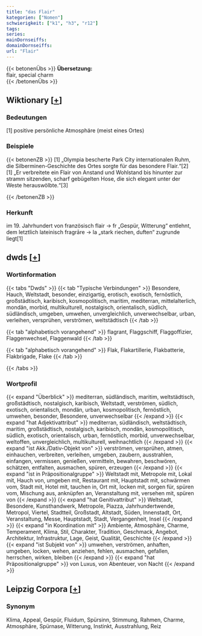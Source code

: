 ```yaml
---
title: "das Flair"
kategorien: ["Nomen"]
schwierigkeit: ["k1", "h3", "r12"]
tags:
series:
mainDornseiffs:
domainDornseiffs:
url: "Flair"
---
```


{{< betonenÜbs >}}
**Übersetzung:**  
flair, special charm  
{{< /betonenÜbs >}}

## Wiktionary [[+](https://de.wiktionary.org/wiki/Flair)]

### Bedeutungen
[1] positive persönliche Atmosphäre (meist eines Ortes)  

### Beispiele
{{< betonenZB >}}
[1] „Olympia bescherte Park City internationalen Ruhm, die Silberminen-Geschichte des Ortes sorgte für das besondere Flair.“[2]  
[1] „Er verbreitete ein Flair von Anstand und Wohlstand bis hinunter zur stramm sitzenden, scharf gebügelten Hose, die sich elegant unter der Weste herauswölbte.“[3]  

{{< /betonenZB >}}
### Herkunft
im 19. Jahrhundert von französisch flair → fr „Gespür, Witterung“ entlehnt, dem letztlich lateinisch fragrāre → la „stark riechen, duften“ zugrunde liegt[1]  



## dwds [[+](https://www.dwds.de/wb/Flair)]

### Wortinformation
{{< tabs "Dwds" >}}
{{< tab "Typische Verbindungen" >}}
Besondere, Hauch, Weltstadt, besonder, einzigartig, erotisch, exotisch, fernöstlich, großstädtisch, karibisch, kosmopolitisch, maritim, mediterran, mittelalterlich, mondän, morbid, multikulturell, nostalgisch, orientalisch, südlich, südländisch, umgeben, umwehen, unvergleichlich, unverwechselbar, urban, verleihen, versprühen, verströmen, weltstädtisch
{{< /tab >}}

{{< tab "alphabetisch vorangehend" >}}
flagrant, Flaggschiff, Flaggoffizier, Flaggenwechsel, Flaggenwald
{{< /tab >}}

{{< tab "alphabetisch vorangehend" >}}
Flak, Flakartillerie, Flakbatterie, Flakbrigade, Flake
{{< /tab >}}

{{< /tabs >}}

### Wortprofil
{{< expand "Überblick" >}} mediterran, südländisch, maritim, weltstädtisch, großstädtisch, nostalgisch, karibisch, Weltstadt, verströmen, südlich, exotisch, orientalisch, mondän, urban, kosmopolitisch, fernöstlich, umwehen, besonder, Besondere, unverwechselbar {{< /expand >}}
{{< expand "hat Adjektivattribut" >}} mediterran, südländisch, weltstädtisch, maritim, großstädtisch, nostalgisch, karibisch, mondän, kosmopolitisch, südlich, exotisch, orientalisch, urban, fernöstlich, morbid, unverwechselbar, weltoffen, unvergleichlich, multikulturell, weihnachtlich {{< /expand >}}
{{< expand "ist Akk./Dativ-Objekt von" >}} verströmen, versprühen, atmen, einhauchen, verbreiten, verleihen, umgeben, zaubern, ausstrahlen, einfangen, vermissen, genießen, vermitteln, bewahren, beschwören, schätzen, entfalten, ausmachen, spüren, erzeugen {{< /expand >}}
{{< expand "ist in Präpositionalgruppe" >}} Weltstadt mit, Metropole mit, Lokal mit, Hauch von, umgeben mit, Restaurant mit, Hauptstadt mit, schwärmen vom, Stadt mit, Hotel mit, tauchen in, Ort mit, locken mit, sorgen für, spüren vom, Mischung aus, anknüpfen an, Veranstaltung mit, versehen mit, spüren von {{< /expand >}}
{{< expand "hat Genitivattribut" >}} Weltstadt, Besondere, Kunsthandwerk, Metropole, Piazza, Jahrhundertwende, Metropol, Viertel, Stadtteil, Großstadt, Altstadt, Süden, Innenstadt, Ort, Veranstaltung, Messe, Hauptstadt, Stadt, Vergangenheit, Insel {{< /expand >}}
{{< expand "in Koordination mit" >}} Ambiente, Atmosphäre, Charme, Temperament, Klima, Stil, Charakter, Tradition, Geschmack, Angebot, Architektur, Infrastruktur, Lage, Geist, Qualität, Geschichte {{< /expand >}}
{{< expand "ist Subjekt von" >}} umwehen, verströmen, anhaften, umgeben, locken, wehen, anziehen, fehlen, ausmachen, gefallen, herrschen, wirken, bleiben {{< /expand >}}
{{< expand "hat Präpositionalgruppe" >}} von Luxus, von Abenteuer, von Nacht {{< /expand >}}

## Leipzig Corpora [[+](https://corpora.uni-leipzig.de/en/res?word=Flair&corpusId=deu_newscrawl-public_2018)]


### Synonym
Klima, Appeal, Gespür, Fluidum, Spürsinn, Stimmung, Rahmen, Charme, Atmosphäre, Spürnase, Witterung, Instinkt, Ausstrahlung, Reiz

